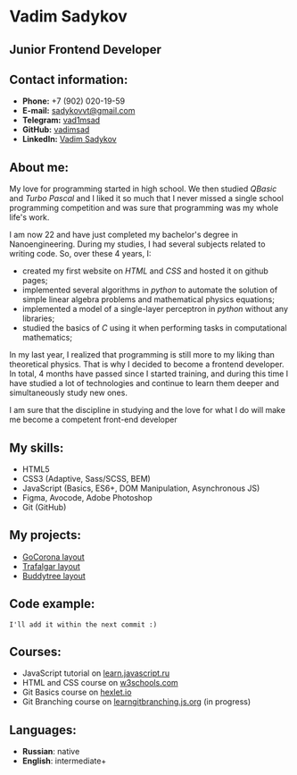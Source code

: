 # Vadim Sadykov 
## Junior Frontend Developer
## Contact information:
- **Phone:** +7 (902) 020-19-59
- **E-mail:** [sadykovvt@gmail.com](mailto:sadykovvt@gmail.com)
- **Telegram:** [vad1msad](https://t.me/vad1msad)
- **GitHub:** [vadimsad](https://github.com/vadimsad)
- **LinkedIn:** [Vadim Sadykov](https://www.linkedin.com/in/vadim-sadykov/)
## About me:
My love for programming started in high school. We then studied *QBasic* and *Turbo Pascal* and I liked it so much that I never missed a single school programming competition and was sure that programming was my whole life's work.

I am now 22 and have just completed my bachelor's degree in Nanoengineering. During my studies, I had several subjects related to writing code. So, over these 4 years, I: 
- created my first website on *HTML* and *CSS* and hosted it on github pages;
- implemented several algorithms in *python* to automate the solution of simple linear algebra problems and mathematical physics equations;
- implemented a model of a single-layer perceptron in *python* without any libraries; 
- studied the basics of *C* using it when performing tasks in computational mathematics;

In my last year, I realized that programming is still more to my liking than theoretical physics. That is why I decided to become a frontend developer. In total, 4 months have passed since I started training, and during this time I have studied a lot of technologies and continue to learn them deeper and simultaneously study new ones.

I am sure that the discipline in studying and the love for what I do will make me become a competent front-end developer
## My skills:
- HTML5
- CSS3 (Adaptive, Sass/SCSS, BEM)
- JavaScript (Basics, ES6+, DOM Manipulation, Asynchronous JS)
- Figma, Avocode, Adobe Photoshop
- Git (GitHub)
## My projects:
- [GoCorona layout](https://github.com/vadimsad/GoCorona-layout)
- [Trafalgar layout](https://github.com/vadimsad/Trafalgar-website)
- [Buddytree layout](https://github.com/vadimsad/Buddytreee)
## Code example:
```
I'll add it within the next commit :)
```
## Courses:
- JavaScript tutorial on [learn.javascript.ru](https://learn.javascript.ru/) 
- HTML and CSS course on [w3schools.com](https://www.w3schools.com/)
- Git Basics course on [hexlet.io](https://ru.hexlet.io/courses/intro_to_git/lessons/intro/theory_unit?ysclid=l7u9g163ea527554220)
- Git Branching course on [learngitbranching.js.org](https://learngitbranching.js.org/?locale=ru_RU) (in progress)
## Languages:
- **Russian**: native
- **English**: intermediate+
